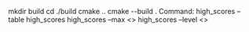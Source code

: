 mkdir build 
cd ./build 
cmake ..
cmake --build .
Сommand:
    high_scores –table
    high_scores 
    high_scores –max <<value>>
    high_scores –level <<value>>
